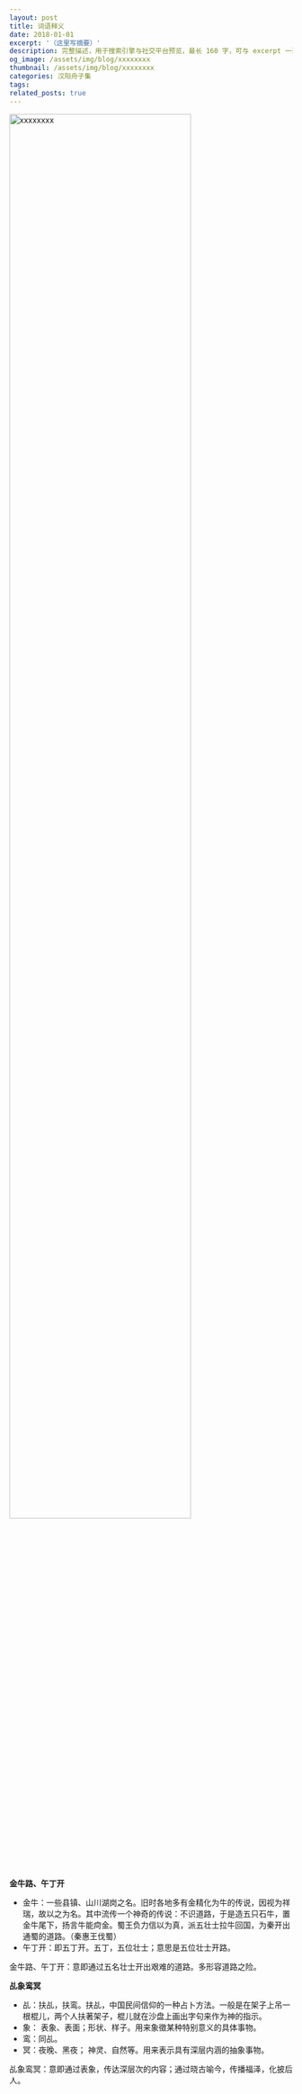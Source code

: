 ```yaml
---
layout: post
title: 词语释义
date: 2018-01-01
excerpt: '（这里写摘要）'
description: 完整描述，用于搜索引擎与社交平台预览，最长 160 字，可与 excerpt 一致
og_image: /assets/img/blog/xxxxxxxx
thumbnail: /assets/img/blog/xxxxxxxx
categories: 汉阳舟子集
tags: 
related_posts: true
---
```


<img src="/assets/img/blog/xxxxxxxx" style="width:80%;" alt="xxxxxxxx">

**金牛路、午丁开**

- 金牛：一些县镇、山川湖岗之名。旧时各地多有金精化为牛的传说，因视为祥瑞，故以之为名。其中流传一个神奇的传说：不识道路，于是造五只石牛，置金牛尾下，扬言牛能疴金。蜀王负力信以为真，派五壮士拉牛回国，为秦开出通蜀的道路。（秦惠王伐蜀）
- 午丁开：即五丁开。五丁，五位壮士；意思是五位壮士开路。

金牛路、午丁开：意即通过五名壮士开出艰难的道路。多形容道路之险。

**乩象鸾冥**

- 乩：扶乩，扶鸾。扶乩，中国民间信仰的一种占卜方法。一般是在架子上吊一根棍儿，两个人扶著架子，棍儿就在沙盘上画出字句来作为神的指示。
- 象： 表象、表面；形状、样子。用来象徵某种特别意义的具体事物。
- 鸾：同乩。
- 冥：夜晚、黑夜； 神灵、自然等。用来表示具有深层内涵的抽象事物。

乩象鸾冥：意即通过表象，传达深层次的内容；通过晓古喻今，传播福泽，化披后人。